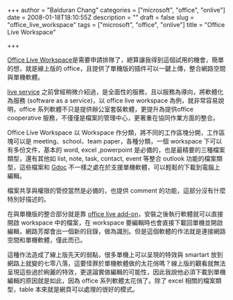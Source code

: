 +++
author = "Balduran Chang"
categories = ["microsoft", "office", "onlive"]
date = 2008-01-18T18:10:55Z
description = ""
draft = false
slug = "office_live_workspace"
tags = ["microsoft", "office", "onlive"]
title = "Office Live Workspace"

+++


[Office Live Workspace](http://workspace.office.live.com/)是需要申請排隊了，總算讓我得到這個試用的機會，簡單的想，就是線上版的 office，且提供了單機版的插件可以一鍵上傳，整合網路空間與單機軟體。

[live service](http://www.cs.nctu.edu.tw/~changcc/wordpress/2007/11/08/livecom_accout/) 之前曾經稍微介紹過，是全面性的服務，且以服務為導向，將軟體化為服務 (software as a service)，以 office live workspace 為例，就非常容易說明，office 系列軟體不只是提供辦公室套裝軟體，更提升為提供office cooperative 服務，不僅僅是檔案的管理中心，更著重在協同作業方面的整合。

Office Live Workspace 以 Workspace 作分類，將不同的工作區塊分開，工作區塊可以是 meeting、school、team paper，各種分類，一個 workspace 下可以有多份文件，基本的 word, excel ,powerpoint 是必備的，也是最精要的三種檔案類型，還有其他如 list, note, task, contact, event 等整合 outlook 功能的檔案類型，這些檔案和 [Gdoc](http://docs.google.com/) 不一樣之處在於支援單機軟體，可以輕鬆的下載到電腦上編輯。

檔案共享與權限的管控當然是必備的，也提供 comment 的功能，這部分沒有什麼特別好描述的。

在與單機版的整合部分就是靠 [office live add-on](http://www.microsoft.com/downloads/details.aspx?FamilyID=c12a0e47-c3eb-4286-85e7-f9d8c5fd4618&DisplayLang=en)，安裝之後執行軟體就可以直接開啟 workspace 中的檔案，在 workspace 要編輯時也會直接下載回單機並開啟編輯，網路芳鄰會出一個新的目錄，做為識別。但是這個軟體的作法就是連接網路空間和單機軟體，僅此而已。

這種作法造成了線上版先天的弱點，很多單機上可以呈現的特效與 smartart 放到網路上就變的七零八落，這要怪罪於單機軟體做的太花俏嗎？線上版的觀看就無法呈現這些過於絢麗的特效，更遑論實做編輯的可能性，因此我說他必須下載到單機編輯的原因就是如此，因為 office 系列軟體太花俏了。除了 excel 相關的檔案類型，table 本來就是網頁可以處理的很好的模式。


